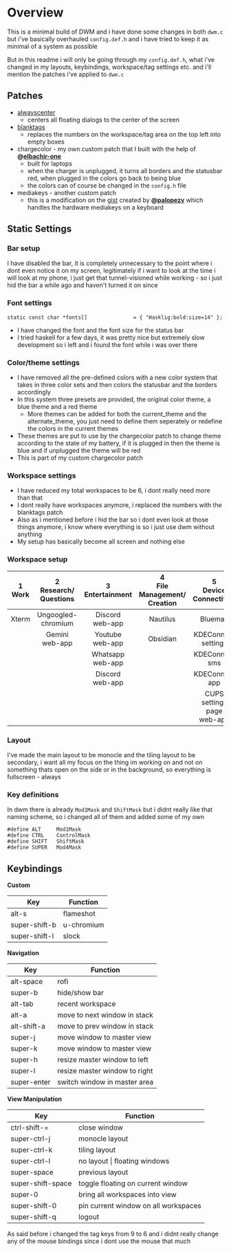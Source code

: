 # Overview
This is a minimal build of DWM and i have done some changes in both `dwm.c` but i've basically overhauled `config.def.h` and i have tried to keep it as minimal of a system as possible

But in this readme i will only be going through my `config.def.h`, what i've changed in my layouts, keybindings, workspace/tag settings etc. and i'll mention the patches i've applied to `dwm.c`
## Patches
- [alwayscenter](https://dwm.suckless.org/patches/alwayscenter/)
	- centers all floating dialogs to the center of the screen
- [blanktags](https://dwm.suckless.org/patches/blanktags/)
	- replaces the numbers on the workspace/tag area on the top left into empty boxes
- chargecolor - my own custom patch that I built with the help of **@[elbachir-one](https://github.com/elbachir-one/)**
	- built for laptops
	- when the charger is unplugged, it turns all borders and the statusbar red, when plugged in the colors go back to being blue
	- the colors can of course be changed in the `config.h` file
- mediakeys - another custom patch
	- this is a modification on the [gist](https://gist.github.com/palopezv/efd34059af6126ad970940bcc6a90f2e) created by **@[palopezv](https://github.com/palopezv/)** which handles the hardware mediakeys on a keyboard
## Static Settings
### Bar setup
I have disabled the bar, it is completely unnecessary to the point where i dont even notice it on my screen, legitimately if i want to look at the time i will look at my phone, i just get that tunnel-visioned while working - so i just hid the bar a while ago and haven't turned it on since
### Font settings
` static const char *fonts[]			   = { "Hasklig:bold:size=14" }; `
- I have changed the font and the font size for the status bar
- I tried haskell for a few days, it was pretty nice but extremely slow development so i left and i found the font while i was over there
### Color/theme settings
- I have removed all the pre-defined colors with a new color system that takes in three color sets and then colors the statusbar and the borders accordingly
- In this system three presets are provided, the original color theme, a blue theme and a red theme
	- More themes can be added for both the current_theme and the alternate_theme, you just need to define them seperately or redefine the colors in the current themes
- These themes are put to use by the chargecolor patch to change theme according to the state of my battery, if it is plugged in then the theme is blue and if unplugged the theme will be red
- This is part of my custom chargecolor patch
### Workspace settings
- I have reduced my total workspaces to be 6, i dont really need more than that
- I dont really have workspaces anymore, i replaced the numbers with the blanktags patch
- Also as i mentioned before i hid the bar so i dont even look at those things anymore, i know where everything is so i just use dwm without anything
- My setup has basically become all screen and nothing else
### Workspace setup

| 1<br>Work | 2<br>Research/<br>Questions | 3<br>Entertainment  | 4<br>File<br>Management/<br>Creation |   5<br>Device Connectivity    | 6<br>Audio Management |
| :-------: | :-------------------------: | :-----------------: | :----------------------------------: | :---------------------------: | :-------------------: |
|   Xterm   |     Ungoogled-chromium      | Discord<br>web-app  |               Nautilus               |            Blueman            |      Easyeffects      |
|           |      Gemini<br>web-app      | Youtube<br>web-app  |               Obsidian               |    KDEConnect<br>settings     |      Pavucontrol      |
|           |                             | Whatsapp<br>web-app |                                      |       KDEConnect<br>sms       |                       |
|           |                             | Discord<br>web-app  |                                      |       KDEConnect<br>app       |                       |
|           |                             |                     |                                      | CUPS settings page<br>web-app |                       |
### Layout
I've made the main layout to be monocle and the tiling layout to be secondary, i want all my focus on the thing im working on and not on something thats open on the side or in the background, so everything is fullscreen - always
### Key definitions
In dwm there is already `Mod1Mask` and `ShiftMask` but i didnt really like that naming scheme, so i changed all of them and added some of my own
```
#define ALT		Mod1Mask
#define CTRL	ControlMask
#define SHIFT	ShiftMask
#define SUPER	Mod4Mask
```
## Keybindings
**Custom**

| Key           | Function   |
| ------------- | ---------- |
| alt-s         | flameshot  |
| super-shift-b | u-chromium |
| super-shift-l | slock      |
<a></a>
**Navigation**

| Key         | Function                      |
| ----------- | ----------------------------- |
| alt-space   | rofi                          |
| super-b     | hide/show bar                 |
| alt-tab     | recent workspace              |
| alt-a       | move to next window in stack  |
| alt-shift-a | move to prev window in stack  |
| super-j     | move window to master view    |
| super-k     | move window to master view    |
| super-h     | resize master window to left  |
| super-l     | resize master window to right |
| super-enter | switch window in master area  |
<a></a>
**View Manipulation**

| Key               | Function                             |
| ----------------- | ------------------------------------ |
| ctrl-shift-=      | close window                         |
| super-ctrl-j      | monocle layout                       |
| super-ctrl-k      | tiling layout                        |
| super-ctrl-l      | no layout \| floating windows        |
| super-space       | previous layout                      |
| super-shift-space | toggle floating on current window    |
| super-0           | bring all workspaces into view       |
| super-shift-0     | pin current window on all workspaces |
| super-shift-q     | logout                               |
As said before i changed the tag keys from 9 to 6 and i didnt really change any of the mouse bindings since i dont use the mouse that much